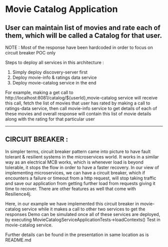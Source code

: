 # Movie Catalog Application 
## User can maintain list of movies and rate each of them, which will be called a Catalog for that user.

NOTE : Most of the response have been hardcoded in order to focus on circuit breaker POC only

Steps to deploy all services in this architecture :

1. Simply deploy discovery-server first
2. Deploy movie-info & ratings data service
3. Deploy movie-catalog service in the end

For example, making a get call to http://localhost:8081/catalog/${userId},movie-catalog service will
receive this call, fetch the list of movies that user has rated by making a call to ratings-data
service, then call movie-info service to get details of each of these movies and overall response
will contain this list of movie details along with the rating for that particular user

________________
CIRCUIT BREAKER :
----------------

In simpler terms, circuit breaker pattern came into picture to have fault tolerant & resilient
systems in the microservices world. It works in a similar way as an electrical MCB works, which is
whenever load is beyond tolerable, it stops the flow in order to have a faster recovery. In our view
of implementing microservices, we can have a circuit breaker, which if encounters a failure or
timeout from a http request, will stop taking traffic and save our application from getting further
load from requests giving it time to recover. There are other features as well that come with
Resilience4j.

Here, in our example we have implemented this circuit breaker in movie-catalog service while it
makes a call to other two services to get the responses
Demo can be simulated once all of these services are deployed, by executing
MovieCatalogServiceApplicationTests->loadContexts() Test in movie-catalog service.

Further details can be found in the presentation in same location as is README.md
